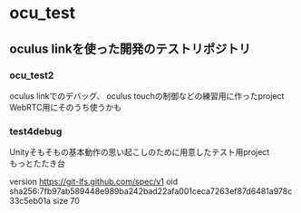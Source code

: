 # ocu_test
## oculus linkを使った開発のテストリポジトリ

### ocu_test2
oculus linkでのデバッグ、
oculus touchの制御などの練習用に作ったproject <br>
WebRTC用にそのうち使うかも
### test4debug
Unityそもそもの基本動作の思い起こしのために用意したテスト用project <br>
もっとたたき台

version https://git-lfs.github.com/spec/v1
oid sha256:7fb97ab589448e989ba242bad22afa001ceca7263ef87d6481a978c33c5eb01a
size 70
